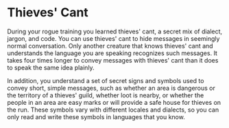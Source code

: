 # Thieves' Cant
During your rogue training you learned thieves' cant, a secret mix of dialect, jargon, and code.
You can use thieves' cant to hide messages in seemingly normal conversation.
Only another creature that knows thieves' cant and understands the language you are speaking recognizes such messages.
It takes four times longer to convey messages with thieves' cant than it does to speak the same idea plainly.

In addition, you understand a set of secret signs and symbols used to convey short, simple messages, such as whether an area is dangerous or the territory of a thieves' guild, whether loot is nearby, or whether the people in an area are easy marks or will provide a safe house for thieves on the run.
These symbols vary with different locales and dialects, so you can only read and write these symbols in languages that you know.
